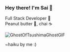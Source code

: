 ### Hey there! I'm Sai 👋
Full Stack Developer 💪
<br/>
Peanut butter 🥜, chai ☕


![GhostOfTsushimaGhostGIF](https://github.com/user-attachments/assets/266f2d8b-6dbe-4509-a7aa-31000c1d2000)


~haiku by me :)
